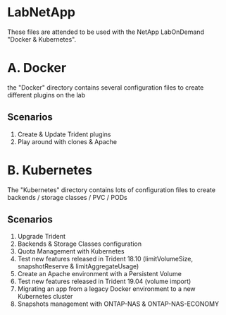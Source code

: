 # LabNetApp

These files are attended to be used with the NetApp LabOnDemand "Docker & Kubernetes".


# A. Docker

the "Docker" directory contains several configuration files to create different plugins on the lab

Scenarios
---------
1. Create & Update Trident plugins
2. Play around with clones & Apache


# B. Kubernetes

The "Kubernetes" directory contains lots of configuration files to create backends / storage classes / PVC / PODs

Scenarios
---------
1. Upgrade Trident
2. Backends & Storage Classes configuration
3. Quota Management with Kubernetes
4. Test new features released in Trident 18.10 (limitVolumeSize, snapshotReserve & limitAggregateUsage)
5. Create an Apache environment with a Persistent Volume
6. Test new features released in Trident 19.04 (volume import)
7. Migrating an app from a legacy Docker environment to a new Kubernetes cluster
8. Snapshots management with ONTAP-NAS & ONTAP-NAS-ECONOMY
